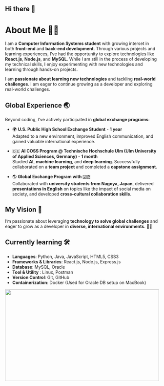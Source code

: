 ## Hi there 👋

<!--
**Bacococc/Bacococc** is a ✨ _special_ ✨ repository because its `README.md` (this file) appears on your GitHub profile.

Here are some ideas to get you started:

- 🔭 I’m currently working on ...
- 🌱 I’m currently learning ...
- 👯 I’m looking to collaborate on ...
- 🤔 I’m looking for help with ...
- 💬 Ask me about ...
- 📫 How to reach me: ...
- 😄 Pronouns: ...
- ⚡ Fun fact: ...
-->

# About Me 👩‍💻

I am a **Computer Information Systems student** with growing interset in both **front-end** and **back-end development**. Through various projects and learning experiences, I’ve had the opportunity to explore technologies like **React.js**, **Node.js**, and **MySQL**. While I am still in the process of developing my technical skills, I enjoy experimenting with new technologies and learning through hands-on projects.

I am **passionate about learning new technologies** and tackling **real-world challenges**. I am eager to continue growing as a developer and exploring real-world challenges.

## Global Experience 🌏

Beyond coding, I’ve actively participated in **global exchange programs**:

- 🌍 **U.S. Public High School Exchange Student** - **1 year**  
  Adapted to a new environment, improved English communication, and gained valuable international experience.  

- 🇩🇪 **AI COSS Program @ Technische Hochschule Ulm (Ulm University of Applied Sciences, Germany)** - **1 month**  
  Studied **AI**, **machine learning**, and **deep learning**. Successfully collaborated on a **team project** and completed a **capstone assignment**.  

- 🌎 **Global Exchange Program with 🇯🇵**  
  Collaborated with **university students from Nagoya, Japan**, delivered **presentations in English** on topics like the impact of social media on society, and developed **cross-cultural collaboration skills**.

## My Vision 🌟

I’m passionate about leveraging **technology to solve global challenges** and eager to grow as a developer in **diverse, international environments**. 🚀💡

## Currently learning 🛠️

- **Languages**: Python, Java, JavaScript, HTML5, CSS3
- **Frameworks & Libraries**: React.js, Node.js, Express.js
- **Database**: MySQL, Oracle
- **Tool & Utility** : Linux, Postman
- **Version Control**: Git, GitHub
- **Containerization**: Docker (Used for Oracle DB setup on MacBook)


<a href="https://www.gitanimals.org/en_US?utm_medium=image&utm_source=Bacococc&utm_content=farm">
<img
  src="https://render.gitanimals.org/farms/Bacococc"
  width="100%"
  height="300"
/>
</a>

